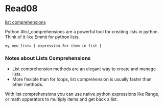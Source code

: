 # Read08
[list comprehensions](https://www.pythonforbeginners.com/basics/list-comprehensions-in-python)

Python #list_comprehensions are a powerful tool for creating lists in python.
Think of it like Emmit for python lists.

`my_new_list= [ expression for item in list ]`

### Notes about Lists Comprehensions
-   List comprehension methods are an elegant way to create and manage lists. 
-   More flexible than for loops, list comprehension is usually faster than other methods.

With list comprehensions you can use native python expressions like Range, or math opperators to multiply items and get back a list.

